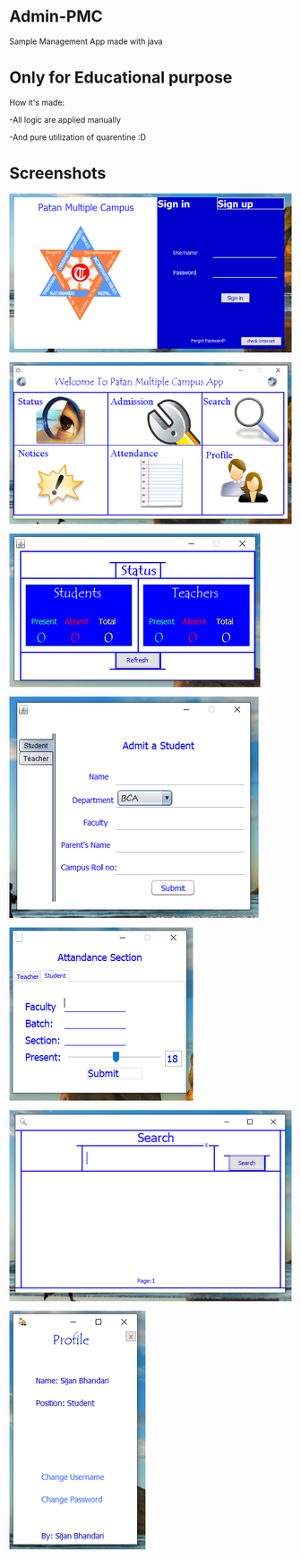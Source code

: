 # Admin-PMC
Sample Management App made with java
# Only for Educational purpose
How it's made:

-All logic are applied manually

-And pure utilization of quarentine :D
# Screenshots

![](login-screenshot.PNG)

![](Home-Screenshot.PNG)

![](Status-screenshot.PNG)

![](Admission-screenshot.PNG)

![](Attendance-screenshot.PNG)

![](Search-screenshot.PNG)

![](Profile-screenshot.PNG)


